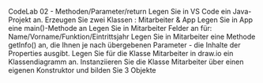CodeLab 02 - Methoden/Parameter/return
Legen Sie in VS Code ein Java-Projekt an.
Erzeugen Sie zwei Klassen : Mitarbeiter & App
Legen Sie in App eine main()-Methode an
Legen Sie in Mitarbeiter Felder an für: Name/Vorname/Funktion/Eintrittsjahr
Legen Sie in Mitarbeiter eine Methode getInfo() an, die Ihnen je nach übergebenen Parameter - die Inhalte der Properties ausgibt.
Legen Sie für die Klasse Mitarbeiter in draw.io ein Klassendiagramm an.
Instanziieren Sie die Klasse Mitarbeiter über einen eigenen Konstruktor und bilden Sie 3 Objekte